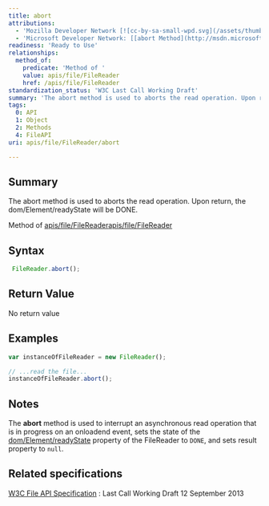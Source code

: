 ```yaml
---
title: abort
attributions:
  - 'Mozilla Developer Network [![cc-by-sa-small-wpd.svg](/assets/thumb/8/8c/cc-by-sa-small-wpd.svg/120px-cc-by-sa-small-wpd.svg.png)](http://creativecommons.org/licenses/by-sa/3.0/us/): [[abort](https://developer.mozilla.org/en-US/docs/Web/API/FileReader.abort) Article]'
  - 'Microsoft Developer Network: [[abort Method](http://msdn.microsoft.com/en-us/library/ie/hh772297(v=vs.85).aspx) Article]'
readiness: 'Ready to Use'
relationships:
  method_of:
    predicate: 'Method of '
    value: apis/file/FileReader
    href: /apis/file/FileReader
standardization_status: 'W3C Last Call Working Draft'
summary: 'The abort method is used to aborts the read operation. Upon return, the dom/Element/readyState will be DONE.'
tags:
  0: API
  1: Object
  2: Methods
  4: FileAPI
uri: apis/file/FileReader/abort

---
```

## Summary

The abort method is used to aborts the read operation. Upon return, the dom/Element/readyState will be DONE.

Method of [apis/file/FileReader](/apis/file/FileReader)[apis/file/FileReader](/apis/file/FileReader)

## Syntax

``` js
 FileReader.abort();
```

## Return Value

No return value

## Examples

``` js
var instanceOfFileReader = new FileReader();

// ...read the file...
instanceOfFileReader.abort();
```

## Notes

The **abort** method is used to interrupt an asynchronous read operation that is in progress on an onloadend event, sets the state of the [dom/Element/readyState](/dom/Element/readyState) property of the FileReader to `DONE`, and sets result property to `null`.

## Related specifications

[W3C File API Specification](http://www.w3.org/TR/FileAPI/)
:   Last Call Working Draft 12 September 2013
